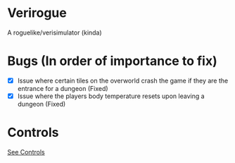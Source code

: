 # Verirogue
A roguelike/verisimulator (kinda)
# Bugs (In order of importance to fix)
- [X] Issue where certain tiles on the overworld crash the game if they are the entrance for a dungeon (Fixed)
- [X] Issue where the players body temperature resets upon leaving a dungeon (Fixed)

# Controls
[See Controls](Controls.md)
